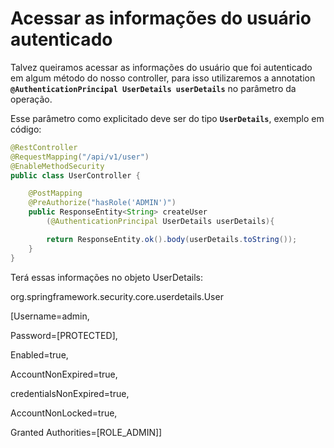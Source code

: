 # Acessar as informações do usuário autenticado

Talvez queiramos acessar as informações do usuário que foi autenticado em algum método do nosso controller, para isso utilizaremos a annotation **`@AuthenticationPrincipal UserDetails userDetails`** no parâmetro da operação.

Esse parâmetro como explicitado deve ser do tipo **`UserDetails`**, exemplo em código:

```java
@RestController
@RequestMapping("/api/v1/user")
@EnableMethodSecurity
public class UserController {

	@PostMapping
	@PreAuthorize("hasRole('ADMIN')")
	public ResponseEntity<String> createUser
		(@AuthenticationPrincipal UserDetails userDetails){

		return ResponseEntity.ok().body(userDetails.toString());
	}
}
```

Terá essas informações no objeto UserDetails:

org.springframework.security.core.userdetails.User

[Username=admin,

Password=[PROTECTED],

Enabled=true,

AccountNonExpired=true,

credentialsNonExpired=true,

AccountNonLocked=true,

Granted Authorities=[ROLE_ADMIN]]
